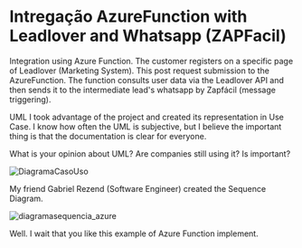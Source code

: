 
<h1>Intregação AzureFunction with Leadlover and Whatsapp (ZAPFacil)</h1>

Integration using Azure Function. The customer registers on a specific page of Leadlover (Marketing System). This post request submission to the AzureFunction. The function consults user data via the Leadlover API and then sends it to the intermediate lead's whatsapp by Zapfácil (message triggering).

UML
I took advantage of the project and created its representation in Use Case.
I know how often the UML is subjective, but I believe the important thing is that the documentation is clear for everyone.

What is your opinion about UML?
Are companies still using it?
Is important?

![DiagramaCasoUso](https://user-images.githubusercontent.com/105677816/191571393-6da66a5d-e49a-4600-b218-07321b536a99.png)

My friend Gabriel Rezend  (Software Engineer) created the Sequence Diagram. 

![diagramasequencia_azure](https://user-images.githubusercontent.com/105677816/191831213-8120bb1b-fb5c-44f1-aa01-b90f2b84ac46.jpg)


Well. I wait that you like this example of Azure Function implement. 
